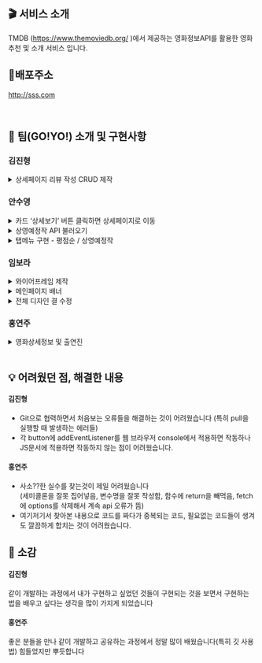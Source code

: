 ## 🎬 서비스 소개

TMDB (https://www.themoviedb.org/ )에서 제공하는 영화정보API를 활용한 영화추천 및 소개 서비스 입니다.

## 🔗배포주소

http://sss.com

<br>

## 🙌 팀(GO!YO!) 소개 및 구현사항

### 김진형

<details>
<summary>상세페이지 리뷰 작성 CRUD 제작</summary>
- To Create 버튼 클릭 시 리뷰 작성하는 form 표시<br>
- 리뷰 작성 form에 내용 입력 후 작성하기 버튼 클릭 시 리뷰를 localStorage에 저장 후 화면 새로고침 진행<br>
- 각 리뷰에서 삭제 버튼 클릭 시 사용자에게 리뷰 작성 시 등록 했던 패스워드를 입력하게 prompt창 표시<br>
- '정말로 삭제하시겠습니까'에서 확인 클릭 시 localStorage에 삭제 내용을 반영 후 화면 새로고침 진행
</details>

### 안수영

<details>
<summary>카드 ‘상세보기’ 버튼 클릭하면 상세페이지로 이동</summary>
- 상세보기 버튼 만들기(movie.js / upcomMov.js 파일 innerHTML 내용으로 넣음)<br>
- 영화카드에 마우스 가져가면 '상세보기' 버튼 나타남(index.css 파일에서 hover기능)
- '상세보기' 버튼 클릭하면 상세페이지로 새창을 열지 않고 현재 페이지에서 이동(영화 id값 innerHTML에 입력)
- [참고링크](https://stickode.tistory.com/182)
</details>
<details>
<summary>상영예정작 API 불러오기</summary>
- upcomMov.js 파일에 상영예정작 API 불러와 카드 1개 내용 만들기<br>
- index.js 파일에서 카드 20개 로드
</details>
<details>
<summary>탭메뉴 구현 - 평점순 / 상영예정작</summary>
- 각 탭 클릭하면 해당 영화차트만 보여줌(index.js에서 구현)<br>
- [참고링크](https://abcdqbbq.tistory.com/88)
</details>

### 임보라

<details>
<summary>와이어프레임 제작</summary>
- 의견취합하여 피그마로 와이어프레임 제작<br>
</details>
<details>
<summary>메인페이지 배너</summary>
- 일정간격의 배너형태에서 active배너만 영상 및 영화제목 노출<br>
- 영상은 Api에서 제공하지않아 유튜브 영상 삽입<br>
- 영상플레이 중 다른배너 클릭시 영상중지<br>
- 상세보기 클릭시 해당detail페이지로 이동
</details>
<details>
<summary>전체 디자인 결 수정</summary>
- main, detail 디자인 통일되게 수정<br>
- 평점 소수점1자리까지만 노출되게 추가
</details>

### 홍연주

<details>
<summary>영화상세정보 및 출연진</summary>
 - Detail API(https://developer.themoviedb.org/reference/movie-details)를 이용해 영화 상세 정보를 불러와 화면에 표시<br>
 - Credits API(https://developer.themoviedb.org/reference/movie-credits)를 이용해 영화의 출연진 정보를 불러와 화면에 15개만 표시
</details>

<br>

## 💡 어려웠던 점, 해결한 내용

#### 김진형

- Git으로 협력하면서 처음보는 오류들을 해결하는 것이 어려웠습니다 (특히 pull을 실행할 때 발생하는 에러들)<br>
- 각 button에 addEventListener를 웹 브라우저 console에서 적용하면 작동하나 JS문서에 적용하면 작동하지 않는 점이 어려웠습니다.

#### 홍연주

- 사소??한 실수를 찾는것이 제일 어려웠습니다<br>
  (세미콜론을 잘못 집어넣음, 변수명을 잘못 작성함, 함수에 return을 빼먹음, fetch에 options를 삭제해서 계속 api 오류가 뜸)<br>
- 여기저기서 찾아본 내용으로 코드를 짜다가 중복되는 코드, 필요없는 코드들이 생겨도 깔끔하게 합치는 것이 어려웠습니다.
  <br>

## 🎤 소감

#### 김진형

같이 개발하는 과정에서 내가 구현하고 싶었던 것들이 구현되는 것을 보면서 구현하는 법을 배우고 싶다는 생각을 많이 가지게 되었습니다

#### 홍연주

좋은 분들을 만나 같이 개발하고 공유하는 과정에서 정말 많이 배웠습니다(특히 깃 사용법) 힘들었지만 뿌듯합니다
